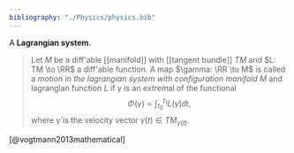 ```yaml
---
bibliography: "./Physics/physics.bib"
---
```




A **Lagrangian system**. 

> Let $M$ be a diff'able [[manifold]] with [[tangent bundle]] $TM$ and $L: TM \to \RR$ a diff'able function. A map $\gamma: \RR \to M$ is called a _motion in the lagrangian system with configuration manifold_ $M$ and lagrangian function $L$ if $\gamma$ is an extremal of the functional $$\Phi(\gamma) = \int_{t_0}^{t_1} L(\dot\gamma) \dd{t},$$ where $\dot\gamma$ is the velocity vector $\dot\gamma(t) \in TM_{\gamma(t)}$.

[@vogtmann2013mathematical]